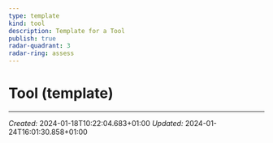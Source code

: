 ```yaml
---
type: template
kind: tool
description: Template for a Tool
publish: true
radar-quadrant: 3
radar-ring: assess
---
```



# Tool (template)


----
*Created:* 2024-01-18T10:22:04.683+01:00
*Updated:* 2024-01-24T16:01:30.858+01:00